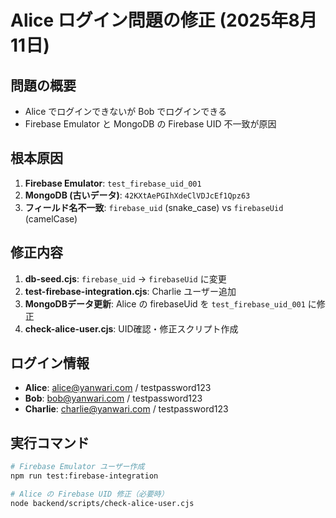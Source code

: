 # Alice ログイン問題の修正 (2025年8月11日)

## 問題の概要
- Alice でログインできないが Bob でログインできる
- Firebase Emulator と MongoDB の Firebase UID 不一致が原因

## 根本原因
1. **Firebase Emulator**: `test_firebase_uid_001`
2. **MongoDB (古いデータ)**: `42KXtAePGIhXdeClVDJcEf1Qpz63`
3. **フィールド名不一致**: `firebase_uid` (snake_case) vs `firebaseUid` (camelCase)

## 修正内容
1. **db-seed.cjs**: `firebase_uid` → `firebaseUid` に変更
2. **test-firebase-integration.cjs**: Charlie ユーザー追加
3. **MongoDBデータ更新**: Alice の firebaseUid を `test_firebase_uid_001` に修正
4. **check-alice-user.cjs**: UID確認・修正スクリプト作成

## ログイン情報
- **Alice**: alice@yanwari.com / testpassword123
- **Bob**: bob@yanwari.com / testpassword123  
- **Charlie**: charlie@yanwari.com / testpassword123

## 実行コマンド
```bash
# Firebase Emulator ユーザー作成
npm run test:firebase-integration

# Alice の Firebase UID 修正（必要時）
node backend/scripts/check-alice-user.cjs
```